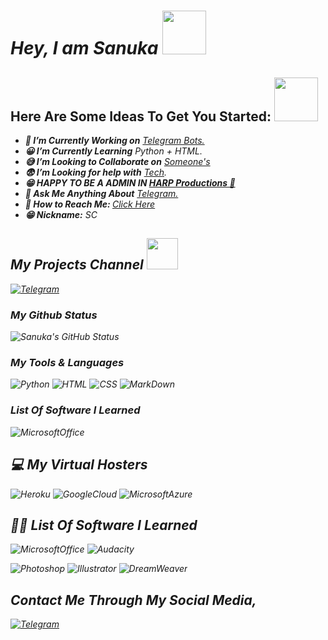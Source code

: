 # *Hey, I am Sanuka* <img src="https://64.media.tumblr.com/1bef7a46c8e5acfe80c6e18872e8852e/8e74a27b5a55bf10-4e/s500x750/3dc10b9bda0f69360315287b633d9cbb58ea8f56.gifv" width="70px">

## Here Are Some Ideas To Get You Started: <img src="https://media3.giphy.com/media/l4JyLo9cM51tE8stG/giphy.gif" width="70px">

- <i><b> 🤗 I’m Currently Working on</b> <a href="#"> Telegram Bots.</a></i>
- <i><b> 😀 I’m Currently Learning</b> Python + HTML.</i>
- <i><b> 😅 I’m Looking to Collaborate on</b> <a href="#">  Someone's</a></i>
- <i><b> 😨 I’m Looking for help with</b> [Tech](https://t.me/SCProjectsLK).</i>
- <i><b> 😁 HAPPY TO BE A ADMIN IN [HARP Productions 🥳](https://t.me/HARP_Productions) </b> 
- <i><b> 🤔 Ask Me Anything About</b> <a href="#">Telegram.</a></i>
- <i><b> 🎃 How to Reach Me: <a href="https://t.me/Sanu_2021ss"></b>Click Here</b></a></i>
- <i><b> 😁 Nickname:</b> SC </i>

## My Projects Channel <img src="https://media3.giphy.com/media/ya4eevXU490Iw/giphy.gif" width="50px">
<a href="https://t.me/SCProjectsLK">![Telegram](https://www.cryptomuntengids.be/wp-content/uploads/2020/07/telegram.png)</a>

### My Github Status
![Sanuka's GitHub Status](https://github-readme-stats.vercel.app/api?username=scprojectsLK&show_icons=true&theme=dark) 

### My Tools & Languages
![Python](https://img.shields.io/badge/Python-14354C?style=for-the-badge&logo=python&logoColor=white)  ![HTML](https://img.shields.io/badge/HTML5-E34F26?style=for-the-badge&logo=html5&logoColor=white)  ![CSS](https://img.shields.io/badge/CSS-239120?&style=for-the-badge&logo=css3&logoColor=white)  ![MarkDown](https://img.shields.io/badge/Markdown-000000?style=for-the-badge&logo=markdown&logoColor=white)


### List Of Software I Learned
![MicrosoftOffice](https://img.shields.io/badge/Microsoft_Office-D83B01?style=for-the-badge&logo=microsoft-office&logoColor=white)
![]()
![]()

## 💻 My Virtual Hosters
![Heroku](https://img.shields.io/badge/Heroku-430098?style=for-the-badge&logo=heroku&logoColor=white)
![GoogleCloud](https://img.shields.io/badge/Google_Cloud-4285F4?style=for-the-badge&logo=google-cloud&logoColor=white)
![MicrosoftAzure](https://img.shields.io/badge/Microsoft_Azure-0089D6?style=for-the-badge&logo=microsoft-azure&logoColor=white)


## 👩‍💻 List Of Software I Learned
![MicrosoftOffice](https://img.shields.io/badge/Microsoft_Office-D83B01?style=for-the-badge&logo=microsoft-office&logoColor=white)
![Audacity](https://img.shields.io/badge/Audacity-0000CC?style=for-the-badge&logo=audacity&logoColor=white)

![Photoshop](https://aleen42.github.io/badges/src/photoshop.svg)  ![Illustrator](https://aleen42.github.io/badges/src/illustrator.svg)  ![DreamWeaver](https://aleen42.github.io/badges/src/dreamweaver.svg)
![]()
![]()
![]()


## Contact Me Through My Social Media,
<a href="https://t.me/Sanu_2021ss">![Telegram](https://img.shields.io/badge/Telegram-2CA5E0?style=for-the-badge&logo=telegram&logoColor=white)</a>
